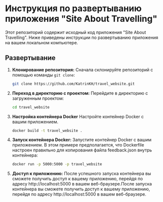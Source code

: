 # Инструкция по развертыванию приложения "Site About Travelling"

Этот репозиторий содержит исходный код приложения "Site About Travelling". Ниже приведены инструкции по развертыванию приложения на вашем локальном компьютере.

## Развертывание

1. **Клонирование репозитория:**
   Сначала склонируйте репозиторий с помощью команды `git clone`:
   ```bash
   git clone https://github.com/KatrinKH/travel_website.git
2. **Переход в директорию с проектом:**
    Перейдите в директорию с загруженным проектом:
    ```bash
    cd travel_website
3. **Настройка контейнера Docker**
    Настройте контейнер Docker с вашим приложением. 
    ```bash
   docker build -t travel_website .
4. **Запуск контейнера Docker:**
    Запустите контейнер Docker с вашим приложением. В этом примере предполагается, что Dockerfile настроен правильно для копирования файла feedback.json внутрь контейнера:
    ```bash
    docker run -p 5000:5000 -p travel_website
5. **Доступ к приложению:**
    После успешного запуска контейнера вы сможете получить доступ к вашему приложению, перейдя по адресу http://localhost:5000 в вашем веб-браузере.После запуска контейнера вы сможете получить доступ к вашему приложению, перейдя по адресу http://localhost:5000 в вашем веб-браузере.
